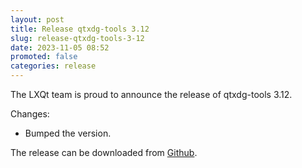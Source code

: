```yaml
---
layout: post
title: Release qtxdg-tools 3.12
slug: release-qtxdg-tools-3-12
date: 2023-11-05 08:52
promoted: false
categories: release
---
```


The LXQt team is proud to announce the release of qtxdg-tools 3.12.

Changes:

 * Bumped the version.

The release can be downloaded from [Github](https://github.com/lxqt/qtxdg-tools/releases).
